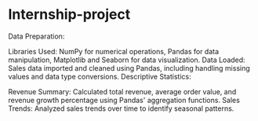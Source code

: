 # Internship-project
Data Preparation:

Libraries Used: NumPy for numerical operations, Pandas for data manipulation, Matplotlib and Seaborn for data visualization.
Data Loaded: Sales data imported and cleaned using Pandas, including handling missing values and data type conversions.
Descriptive Statistics:

Revenue Summary: Calculated total revenue, average order value, and revenue growth percentage using Pandas' aggregation functions.
Sales Trends: Analyzed sales trends over time to identify seasonal patterns.
